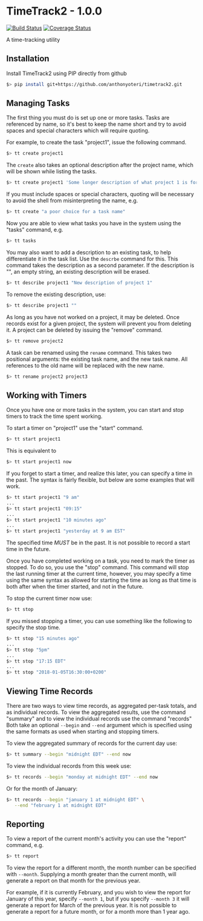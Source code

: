 # TimeTrack2 - 1.0.0

[![Build Status](https://travis-ci.org/anthonyoteri/timetrack2.svg?branch=master)](https://travis-ci.org/anthonyoteri/timetrack2)
[![Coverage Status](https://coveralls.io/repos/github/anthonyoteri/timetrack2/badge.svg?branch=master)](https://coveralls.io/github/anthonyoteri/timetrack2?branch=master)

A time-tracking utility

## Installation

Install TimeTrack2 using PIP directly from github

```bash
$> pip install git+https://github.com/anthonyoteri/timetrack2.git
```

## Managing Tasks

The first thing you must do is set up one or more tasks.  Tasks are
referenced by name, so it's best to keep the name short and try to avoid
spaces and special characters which will require quoting.

For example, to create the task "project1", issue the following command.

```bash
$> tt create project1
```

The `create` also takes an optional description after the project name, which
will be shown while listing the tasks.

```bash
$> tt create project1 'Some longer description of what project 1 is for'
```

If you must include spaces or special characters, quoting will be
necessary to avoid the shell from misinterpreting the name, e.g.

```bash
$> tt create "a poor choice for a task name"
```

Now you are able to view what tasks you have in the system using the
"tasks" command, e.g.

```bash
$> tt tasks
```

You may also want to add a description to an existing task, to help 
differentiate it in the task list. Use the `descrbe` command for this.
This command takes the description as a second parameter.  If the
description is "", an empty string, an existing description will be
erased.

```bash
$> tt describe project1 "New description of project 1"
```

To remove the existing description, use:

```bash
$> tt describe project1 ""
```

As long as you have not worked on a project, it may be deleted.  Once
records exist for a given project, the system will prevent you from
deleting it.  A project can be deleted by issuing the "remove" command.

```bash
$> tt remove project2
```

A task can be renamed using the `rename` command.  This takes two
positional arguments: the existing task name, and the new task name.
All references to the old name will be replaced with the new name.

```bash
$> tt rename project2 project3
```

## Working with Timers

Once you have one or more tasks in the system, you can start and stop
timers to track the time spent working.

To start a timer on "project1" use the "start" command.

```bash
$> tt start project1
```

This is equivalent to

```bash
$> tt start project1 now
```

If you forget to start a timer, and realize this later, you can specify
a time in the past.  The syntax is fairly flexible, but below are some
examples that will work.

```bash
$> tt start project1 "9 am"
...
$> tt start project1 "09:15"
...
$> tt start project1 "10 minutes ago"
...
$> tt start project1 "yesterday at 9 am EST"
```

The specified time *MUST* be in the past.  It is not possible to record
a start time in the future.

Once you have completed working on a task, you need to mark the timer as
stopped.  To do so, you use the "stop" command.  This command will stop
the last running timer at the current time, however, you may specify a
time using the same syntax as allowed for starting the time as long as
that time is both after when the timer started, and not in the future.

To stop the current timer now use:

```bash
$> tt stop
```

If you missed stopping a timer, you can use something like the following
to specify the stop time.

```bash
$> tt stop "15 minutes ago"
...
$> tt stop "5pm"
...
$> tt stop "17:15 EDT"
...
$> tt stop "2018-01-05T16:30:00+0200"
```

## Viewing Time Records

There are two ways to view time records, as aggregated per-task totals,
and as individual records.  To view the aggregated results, use the
command "summary" and to view the individual records use the command
"records"  Both take an optional `--begin` and `--end` argument which is
specified using the same formats as used when starting and stopping
timers.

To view the aggregated summary of records for the current day use:

```bash
$> tt summary --begin "midnight EDT" --end now
```

To view the individual records from this week use:

```bash
$> tt records --begin "monday at midnight EDT" --end now
```

Or for the month of January:
```bash
$> tt records --begin "january 1 at midnight EDT" \
   --end "february 1 at midnight EDT"
```

## Reporting

To view a report of the current month's activity you can use the "report" command, e.g.

```bash
$> tt report
```

To view the report for a different month, the month number can be
specified with `--month`.  Supplying a month greater than the current
month, will generate a report on that month for the previous year.

For example, if it is currently February, and you wish to view the
report for January of this year, specify `--month 1`, but if you specify
`--month 3` it will generate a report for March of the previous year.
It is not possible to generate a report for a future month, or for a
month more than 1 year ago.
